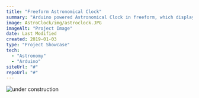 ```yaml
---
title: "Freeform Astronomical Clock"
summary: "Arduino powered Astronomical Clock in freeform, which displays the lunar phase and Local Sidereal Time(LST) "
image: AstroClock/img/astroclock.JPG
imageAlt: "Project Image"
date: Last Modified
created: 2019-01-03
type: "Project Showcase"
tech:
  - "Astronomy"
  - "Arduino"
siteUrl: "#"
repoUrl: "#"
---
```


![under construction](/images/construction.gif)